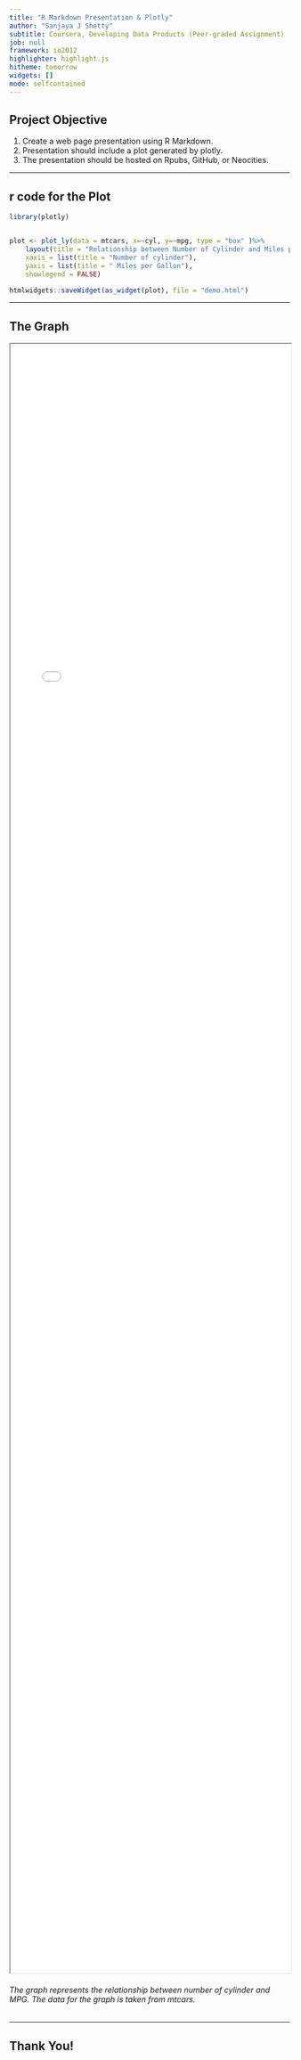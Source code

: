 ```yaml
---
title: "R Markdown Presentation & Plotly"
author: "Sanjaya J Shetty"
subtitle: Coursera, Developing Data Products (Peer-graded Assignment)
job: null
framework: io2012
highlighter: highlight.js
hitheme: tomorrow
widgets: []
mode: selfcontained
---
```


## Project Objective

1. Create a web page presentation using R Markdown.
2. Presentation should include a plot generated by plotly.
3. The presentation should be hosted on Rpubs, GitHub, or Neocities.

---  

## r code for the Plot


```r
library(plotly)


plot <- plot_ly(data = mtcars, x=~cyl, y=~mpg, type = "box" )%>%        
    layout(title = "Relationship between Number of Cylinder and Miles per Gallon", 
    xaxis = list(title = "Number of cylinder"), 
    yaxis = list(title = " Miles per Gallon"),
    showlegend = FALSE)

htmlwidgets::saveWidget(as_widget(plot), file = "demo.html")
```

--- 

## The Graph

<iframe src="demo.html" width=100% height=75% allowtransparency="true"> </iframe>


###### The graph represents the relationship between number of cylinder and MPG. The data for the graph is taken from mtcars.

---
## Thank You!





